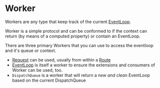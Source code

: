 # Worker

Workers are any type that keep track of the current [EventLoop](../concepts/async.md#multi-reactor).

Worker is a simple protocol and can be conformed to if the context can return (by means of a computed property) or contain an EventLoop.

There are three primary Workers that you can use to access the eventloop and it's queue or context.

- [Request](../http/request.md) can be used, usually from within a [Route](../routing/basics.md)
- [EventLoop](../concepts/eventloop.md#multi-reactor) is itself a worker to ensure the extensions and consumers of Worker can be used, too.
- `DispatchQueue` is a worker that will return a *new and clean* EventLoop based on the current DispatchQueue
